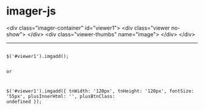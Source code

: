# imager-js

 &lt;div class="imager-container" id="viewer1"&gt;
                     &lt;div class="viewer no-show"&gt; &lt;/div&gt;
                     &lt;div class="viewer-thumbs" name="image"&gt; &lt;/div&gt;
 &lt;/div&gt;

----------------------------
<code>
$('#viewer1').imgadd();

or

$('#viewer1').imgadd({
            tnWidth: '120px',
            tnHeight: '120px',
            fontSize: '55px',
            plusInnerHtml: '<i class="fa fa-image"></i>',
            plusBtnClass: undefined
        });
<code>